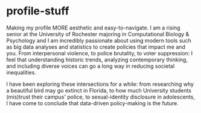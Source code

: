 # profile-stuff
Making my profile MORE aesthetic and easy-to-navigate. 
I am a rising senior at the University of Rochester majoring in Computational Biology & Psychology and I am incredibly passionate about using modern tools such as big data analyses and statistics to create policies that impact me and you. From interpersonal violence, to police brutality, to voter suppression: I feel that understanding historic trends, analyzing contemporary thinking, and including diverse voices can go a long way in reducing societal inequalities. 

I have been exploring these intersections for a while: from researching why a beautiful bird may go extinct in Florida, to how much University students (mis)trust their campus' police, to sexual-identity disclosure in adolescents, I have come to conclude that data-driven policy-making is the future. 

